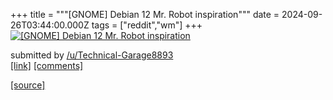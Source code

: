 +++
title = """[GNOME] Debian 12 Mr. Robot inspiration"""
date = 2024-09-26T03:44:00.000Z
tags = ["reddit","wm"]
+++
[![[GNOME] Debian 12 Mr. Robot inspiration ](https://b.thumbs.redditmedia.com/w3HUQP2MNW9up_dzxLtjuGxvLvvJaapodGTgouEJomU.jpg "[GNOME] Debian 12 Mr. Robot inspiration ")](https://www.reddit.com/r/unixporn/comments/1fpnaf6/gnome_debian_12_mr_robot_inspiration/)

submitted by [/u/Technical-Garage8893](https://www.reddit.com/user/Technical-Garage8893)  
[\[link\]](https://www.reddit.com/gallery/1fpnaf6) [\[comments\]](https://www.reddit.com/r/unixporn/comments/1fpnaf6/gnome_debian_12_mr_robot_inspiration/)

[[source]](https://www.reddit.com/r/unixporn/comments/1fpnaf6/gnome_debian_12_mr_robot_inspiration/)
